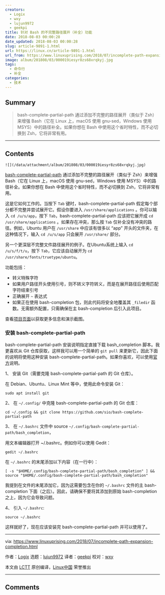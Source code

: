 ```yaml
---
creators:
  - Logix
  - wxy
  - lujun9972
  - geekpi
title: 针对 Bash 的不完整路径展开（补全）功能
date: 2018-08-03 00:00:28
date_updated: 2018-08-03 00:00:28
slug: article-9891-1.html
url: https://linux.cn/article-9891-1.html
url_from: https://www.linuxuprising.com/2018/07/incomplete-path-expansion-completion.html
image: album/201808/03/000019iesyr8zs68xrqkyj.jpg
tags:
  - 命令行
  - 补全
categories:
  - 技术
---
```


## Summary

> bash-complete-partial-path 通过添加不完整的路径展开（类似于 Zsh）来增强 Bash（它在 Linux 上，macOS 使用 gnu-sed，Windows 使用 MSYS）中的路径补全。如果你想在 Bash 中使用这个省时特性，而不必切换到 Zsh，它将非常有用。

***

<!-- more -->

## Contents

`![](/data/attachment/album/201808/03/000019iesyr8zs68xrqkyj.jpg)`

[bash-complete-partial-path](https://github.com/sio/bash-complete-partial-path) 通过添加不完整的路径展开（类似于 Zsh）来增强 Bash（它在 Linux 上，macOS 使用 gnu-sed，Windows 使用 MSYS）中的路径补全。如果你想在 Bash 中使用这个省时特性，而不必切换到 Zsh，它将非常有用。

这是它如何工作的。当按下 `Tab` 键时，bash-complete-partial-path 假定每个部分都不完整并尝试展开它。假设你要进入 `/usr/share/applications` 。你可以输入 `cd /u/s/app`，按下 `Tab`，bash-complete-partial-path 应该把它展开成 `cd /usr/share/applications` 。如果存在冲突，那么按 `Tab` 仅补全没有冲突的路径。例如，Ubuntu 用户在 `/usr/share` 中应该有很多以 “app” 开头的文件夹，在这种情况下，输入 `cd /u/s/app` 只会展开 `/usr/share/` 部分。

另一个更深层不完整文件路径展开的例子。在Ubuntu系统上输入 `cd /u/s/f/t/u`，按下 `Tab`，它应该自动展开为 `cd /usr/share/fonts/truetype/ubuntu`。

功能包括：

* 转义特殊字符
* 如果用户路径开头使用引号，则不转义字符转义，而是在展开路径后使用匹配字符结束引号
* 正确展开 `~` 表达式
* 如果正在使用 bash-completion 包，则此代码将安全地覆盖其 `_filedir` 函数。无需额外配置，只需确保在主 bash-completion 后引入此项目。

查看[项目页面](https://github.com/sio/bash-complete-partial-path)以获取更多信息和演示截图。

### 安装 bash-complete-partial-path

bash-complete-partial-path 安装说明指定直接下载 bash\_completion 脚本。我更喜欢从 Git 仓库获取，这样我可以用一个简单的 `git pull` 来更新它，因此下面的说明将使用这种安装 bash-complete-partial-path。如果你喜欢，可以使用[官方](https://github.com/sio/bash-complete-partial-path#installation-and-updating)说明。

1、 安装 Git（需要克隆 bash-complete-partial-path 的 Git 仓库）。

在 Debian、Ubuntu、Linux Mint 等中，使用此命令安装 Git：

```shell
sudo apt install git
```

2、 在 `~/.config/` 中克隆 bash-complete-partial-path 的 Git 仓库：

```shell
cd ~/.config && git clone https://github.com/sio/bash-complete-partial-path
```

3、 在 `~/.bashrc` 文件中 source `~/.config/bash-complete-partial-path/bash_completion`，

用文本编辑器打开 ~/.bashrc。例如你可以使用 Gedit：

```shell
gedit ~/.bashrc
```

在 `~/.bashrc` 的末尾添加以下内容（在一行中）：

```shell
[ -s "$HOME/.config/bash-complete-partial-path/bash_completion" ] && source "$HOME/.config/bash-complete-partial-path/bash_completion"
```

我提到在文件的末尾添加它，因为这需要包含在你的 `~/.bashrc` 文件的主 bash-completion 下面（之后）。因此，请确保不要将其添加到原始 bash-completion 之上，因为它会导致问题。

4、 引入 `~/.bashrc`:

```shell
source ~/.bashrc
```

这样就好了，现在应该安装完 bash-complete-partial-path 并可以使用了。

---

via: <https://www.linuxuprising.com/2018/07/incomplete-path-expansion-completion.html>

作者：[Logix](https://plus.google.com/118280394805678839070) 选题：[lujun9972](https://github.com/lujun9972) 译者：[geekpi](https://github.com/geekpi) 校对：[wxy](https://github.com/wxy)

本文由 [LCTT](https://github.com/LCTT/TranslateProject) 原创编译，[Linux中国](https://linux.cn/) 荣誉推出

***

## Comments
